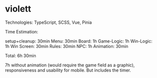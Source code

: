 # violett

Technologies: TypeScript, SCSS, Vue, Pinia

Time Estimation:

setup+cleanup: 30min
Menu: 30min
Board: 1h
Game-Logic: 1h
Win-Logic: 1h
Win Screen: 30min
Rules: 30min
NPC: 1h
Animation: 30min 

Total: 6h 30min


7h without animation (would require the game field as a graphic), responsiveness and usability for mobile. But includes the timer.

